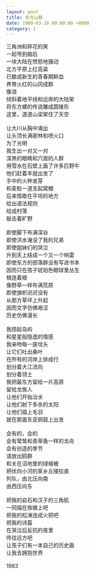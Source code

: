 ```yaml
---
layout: post
title: 东方山脉
date: 1989-03-26 00:00:00 +0800
category: 1
---
```


三角洲和碎花的笑<br>
一起甩到脑后<br>
一块大陆在愤怒地骚动<br>
北方平原上红高粱<br>
已酿成新生的青春期鲜血<br>
养育火红的山冈成群<br>
像浪<br>
倾斜着地平线和远岸的大陆架<br>
将东方螺的传说雕成圆锥形<br>
这里，道道山梁架住了天空<br>
<br>
让大川从胸中涌出<br>
让头顶长满密林和喷火口<br>
为了光明<br>
我生出一对又一对<br>
深黑的眼睛和穴居的人群<br>
用雪水在石壁上画了许多匹野牛<br>
他们赶着羊就出发了<br>
手中的火种发芽<br>
和麦粒一道支起窝棚<br>
后来情歌在平坦的地方<br>
绘出语法规则<br>
绘成村落<br>
敲击着旷野<br>
<br>
即使脚下布满深谷<br>
即使洪水淹没了我的兄弟<br>
即使姐妹们的哭泣<br>
升到天上结成一个又一个响雷<br>
即使东方的部落群没有写进书本<br>
因而只在孩子琥珀色眼球里丛生<br>
根连着根<br>
像野草一样布满荒原<br>
即使旗帜迟迟没有<br>
从那方草坪上升起<br>
因而文字仿佛艰涩<br>
历史仿佛漫长<br>
<br>
我捞起岛屿<br>
和星星般隐逸的情感<br>
我亲吻每一座坟头<br>
让它们吐出桑叶<br>
在所有的河岸上排成行<br>
划分着大江流向<br>
划分着领土<br>
我把最东方留给一片高原<br>
留给龙族人<br>
让他们开始治水<br>
让他们射下多余的太阳<br>
让他们插上毛羽<br>
就在那面东亚铜鼓上出发<br>
<br>
会有的，会的<br>
会有鹭鸶和青草鱼一样的龙舟<br>
会有创造的季节<br>
请放出鸥群<br>
和关在沼地里的绿植被<br>
把伏向小河的家乡丘陵拉直<br>
列队，由北压向南<br>
由西压向东<br>
<br>
把我的岩石和汉子的三角肌<br>
一同描在族徽上吧<br>
把我的松涛连成火把吧<br>
把我的诗篇<br>
在哭泣后反抗的夜里<br>
传往远方吧<br>
让孩子们有一本自己的历史画<br>
让我去拥抱世界<br>
<br>
1983